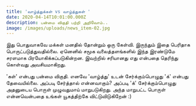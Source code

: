 ```yaml
---
title: 'வாழ்த்துக்கள் vs வாழ்த்துகள் '
date: 2020-04-14T10:01:00.000Z
description: பன்மை விகுதி பற்றி அறிவோம்..
image: /images/uploads/news_item-02.jpg
---
```

இது பொதுவாகவே மக்கள் மனதில் தோன்றும் ஒரு கேள்வி. இருந்தும் இதை பெரிதாக பொருட்படுத்துவதில்லை. ஏனெனில் சமூக வலைத்தளங்களில் இந்த இரண்டுமே சரளமாக பிரயோகிக்கப்படுகின்றன. இவற்றில் சரியானது எது என்பதை தெரிந்து கொள்வது அவசியமாகிறது. 

'கள்' என்பது பன்மை விகுதி. எனவே 'வாழ்த்து' உடன் சேர்க்கும்பொழுது 'க்' என்பது தேவையில்லை.
அப்படி சேர்த்தால் என்னவாகும்?
அப்படி 'க்' சேர்க்கும்பொழுது அதனுடைய பொருள் முழுவதுமாய் மாறுபடுகிறது. அந்த மாறுபட்ட பொருள் என்னவென்பதை உங்கள் யூகத்திற்கே விட்டுவிடுகிறேன் :)